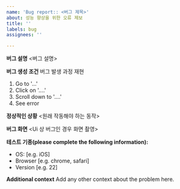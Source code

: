 ```yaml
---
name: 'Bug report:: <버그 제목>'
about: 성능 향상을 위한 오류 제보
title: ''
labels: bug
assignees: ''

---
```


**버그 설명**
<버그 설명>

**버그 생성 조건**
버그 발생 과정 재현  
1. Go to '...'
2. Click on '....'
3. Scroll down to '....'
4. See error

**정상적인 상황**
<원래 작동해야 하는 동작>

**버그 화면**
<Ui 상 버그인 경우 화면 촬영>

**테스트 기종(please complete the following information):**
 - OS: [e.g. iOS]
 - Browser [e.g. chrome, safari]
 - Version [e.g. 22]

**Additional context**
Add any other context about the problem here.
